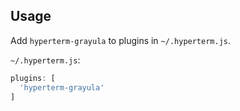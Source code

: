 ## Usage
Add `hyperterm-grayula` to plugins in `~/.hyperterm.js`.

`~/.hyperterm.js`:
```js
plugins: [
  'hyperterm-grayula'
]
```
